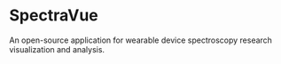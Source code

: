# SpectraVue
An open-source application for wearable device spectroscopy research visualization and analysis. 

